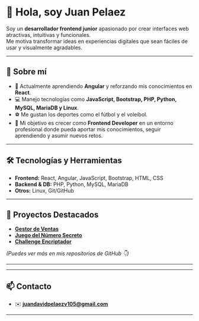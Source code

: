# 👋 Hola, soy Juan Pelaez

Soy un **desarrollador frontend junior** apasionado por crear interfaces web atractivas, intuitivas y funcionales.  
Me motiva transformar ideas en experiencias digitales que sean fáciles de usar y visualmente agradables.  

---

## 🚀 Sobre mí
- 🌱 Actualmente aprendiendo **Angular** y reforzando mis conocimientos en **React**.  
- 💻 Manejo tecnologías como **JavaScript, Bootstrap, PHP, Python, MySQL, MariaDB y Linux**.  
- ⚽ Me gustan los deportes como el fútbol y el voleibol.  
- 🎯 Mi objetivo es crecer como **Frontend Developer** en un entorno profesional donde pueda aportar mis conocimientos, seguir aprendiendo y asumir nuevos retos.  

---

## 🛠️ Tecnologías y Herramientas
- **Frontend:** React, Angular, JavaScript, Bootstrap, HTML, CSS  
- **Backend & DB:** PHP, Python, MySQL, MariaDB  
- **Otros:** Linux, Git/GitHub  

---

## 📂 Proyectos Destacados
- **[Gestor de Ventas](https://github.com/Juan-DavidP/Curso_Fullstack_gestor_ventas)**
- **[Juego del Número Secreto](https://github.com/Juan-DavidP/Juego-numeroSecreto)**
- **[Challenge Encriptador](https://github.com/Juan-DavidP/Challenge-Encriptador)**

*(Puedes ver más en mis repositorios de GitHub 👇)*  

---

---

## 📫 Contacto
- ✉️ **juandavidpelaezv105@gmail.com**  
---
